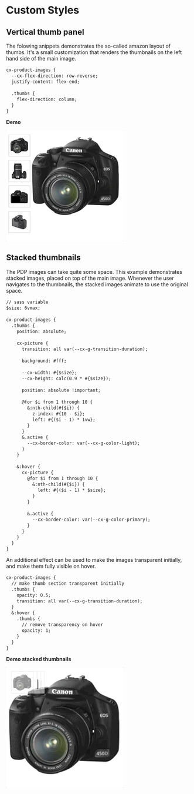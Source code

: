 # Custom Styles

## Vertical thumb panel

The folowing snippets demonstrates the so-called amazon layout of thumbs. It's a small customization that renders the thumbnails on the left hand side of the main image.

```
cx-product-images {
  --cx-flex-direction: row-reverse;
  justify-content: flex-end;

  .thumbs {
    flex-direction: column;
  }
}
```

**Demo**

![amazon-layout](amazon-layout.gif)

## Stacked thumbnails

The PDP images can take quite some space. This example demonstrates stacked images, placed on top of the main image. Whenever the user navigates to the thumbnails, the stacked images animate to use the original space.

```
// sass variable
$size: 6vmax;

cx-product-images {
  .thumbs {
    position: absolute;

    cx-picture {
      transition: all var(--cx-g-transition-duration);

      background: #fff;

      --cx-width: #{$size};
      --cx-height: calc(0.9 * #{$size});

      position: absolute !important;

      @for $i from 1 through 10 {
        &:nth-child(#{$i}) {
          z-index: #{10 - $i};
          left: #{($i - 1) * 1vw};
        }
      }
      &.active {
        --cx-border-color: var(--cx-g-color-light);
      }
    }

    &:hover {
      cx-picture {
        @for $i from 1 through 10 {
          &:nth-child(#{$i}) {
            left: #{($i - 1) * $size};
          }
        }

        &.active {
          --cx-border-color: var(--cx-g-color-primary);
        }
      }
    }
  }
}
```

An additional effect can be used to make the images transparent initially,
and make them fully visible on hover.

```
cx-product-images {
  // make thumb section transparent initially
  .thumbs {
    opacity: 0.5;
    transition: all var(--cx-g-transition-duration);
  }
  &:hover {
    .thumbs {
      // remove transparency on hover
      opacity: 1;
    }
  }
}
```

**Demo stacked thumbnails**

![stacked-thumbnails](stacked-thumbnails.gif)
